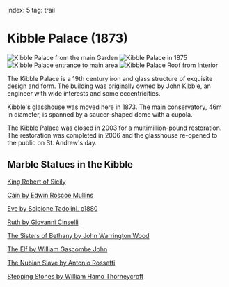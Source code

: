 index: 5
tag: trail

# Kibble Palace (1873)

![Kibble Palace from the main Garden](image:kibble-palace.jpg)
![Kibble Palace in 1875](image:kibble-1875.jpg)
![Kibble Palace entrance to main area](image:kibble-interior.jpg)
![Kibble Palace Roof from Interior](image:kibble-interior2.jpg)

The Kibble Palace is a 19th century iron and glass structure of
exquisite design and form. The building was originally owned by John Kibble, 
an engineer with wide interests and some eccentricities. 

Kibble's glasshouse was moved here in 1873. The main conservatory, 
46m in diameter, is spanned by a saucer-shaped dome with a cupola.

The Kibble Palace was closed in 2003 for a multimillion-pound
restoration. The restoration was completed in 2006 and the glasshouse re-opened to
the public on St. Andrew's day.

## Marble Statues in the Kibble

[King Robert of Sicily](/transclude/5002)

[Cain by Edwin Roscoe Mullins](/transclude/5001)

[Eve by Scipione Tadolini, c1880](/transclude/5003)

[Ruth by Giovanni Cinselli](/transclude/5004)

[The Sisters of Bethany by John Warrington Wood](/transclude/5005)

[The Elf by William Gascombe John](/transclude/5006)

[The Nubian Slave by Antonio Rossetti](/transclude/5007)

[Stepping Stones by William Hamo Thorneycroft](/transclude/5008)

